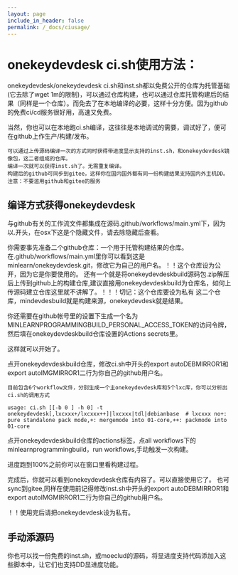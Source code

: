 ```yaml
---
layout: page
include_in_header: false
permalink: /_docs/ciusage/
---
```


onekeydevdesk ci.sh使用方法：
======

onekeydevdesk/onekeydevdesk ci.sh和inst.sh都以免费公开的仓库为托管基础(它去除了wget 1m的限制)，可以通过仓库构建，也可以通过仓库托管构建后的结果（同样是一个仓库）。而免去了在本地编译的必要，这样十分方便。因为github的免费ci/cd服务很好用，高速又免费。

当然，你也可以在本地跑ci.sh编译，这往往是本地调试的需要，调试好了，便可在github上作生产/构建/发布。

```
可以通过上传源码编译一次的方式同时获得带进度显示支持的inst.sh，和onekeydevdesk镜像包，这二者组成的仓库。
编译一次就可以获得inst.sh了。无需重复编译。
构建后的github可同步到gitee，这样你在国内国外都有同一份构建结果支持国内外主机DD。
注意：不要滥用github和gitee的服务
```

编译方式获得onekeydevdesk
--------

与github有关的工作流文件都集成在源码.github/workflows/main.yml下，因为以.开头，在osx下这是个隐藏文件，请去除隐藏后查看。

你需要事先准备二个github仓库：一个用于托管构建结果的仓库。在.github/workflows/main.yml里你可以看到这是minlearn/onekeydevdesk.git，修改它为自己的用户名。！！这个仓库设为公开，因为它是你要使用的。
还有一个就是将onekeydevdeskbuild源码包.zip解压后上传到github上的构建仓库,建议直接用onekeydevdeskbuild为仓库名，如何上传源码建立仓库这里就不讲解了。！！！切记：这个仓库要设为私有
这二个仓库，mindevdesbuild就是构建来源，onekeydevdesk就是结果。

你还需要在github帐号里的设置下生成一个名为MINLEARNPROGRAMMINGBUILD_PERSONAL_ACCESS_TOKEN的访问令牌，然后填在onekeydevdeskbuild仓库设置的Actions secrets里。

这样就可以开始了。

点开onekeydevdeskbuild仓库，修改ci.sh中开头的export autoDEBMIRROR1和export autoIMGMIRROR1二行为你自己的github用户名。

```
目前包含6个workflow文件，分别生成一个主onekeydevdesk库和5个lxc库，你可以分析出ci.sh的调用方式

usage: ci.sh [[-b 0 ] -h 0] -t onekeydevdesk[,lxcxxx+/lxcxxx++]|lxcxxx|tdl|debianbase  # lxcxxx no+: pure standalone pack mode,+: mergemode into 01-core,++: packmode into 01-core

```


点开onekeydevdeskbuild仓库的actions标签，点all workflows下的minlearnprogrammingbuild，run workflows,手动触发一次构建。

进度跑到100%之前你可以在窗口里看构建过程。

完成后，你就可以看到onekeydevdesk仓库有内容了。可以直接使用它了。
也可sync到gitee,同样在使用前记得修改inst.sh中开头的export autoDEBMIRROR1和export autoIMGMIRROR1二行为你自己的github用户名。

！！使用完后请把onekeydevdesk设为私有。



手动添源码
-----

你也可以找一份免费的inst.sh，或moeclud的源码，将显进度支持代码添加入这些脚本中，让它们也支持DD显进度功能。


